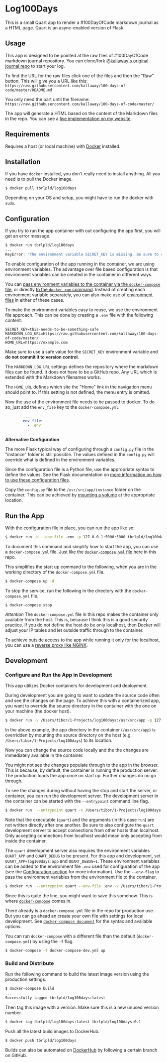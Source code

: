 # Log100Days

This is a small Quart app to render a #100DayOfCode markdown journal as a HTML page.
Quart is an async-enabled version of Flask.


## Usage

This app is designed to be pointed at the raw files of #100DayOfCode markdown journal repository.
You can clone/fork [@kallaway's original journal repo](https://github.com/kallaway/100-days-of-code) to start your log.

To find the URL for the raw files click one of the files and then the "Raw" button.
This will give you a URL like this: `https://raw.githubusercontent.com/kallaway/100-days-of-code/master/README.md`

You only need the part until the filename: `https://raw.githubusercontent.com/kallaway/100-days-of-code/master/`

The app will generate a HTML based on the content of the Markdown files in the repo.
You can see a [live implementation on my website](https://log100days.lpld.io).

## Requirements

Requires a host (or local machine) with [Docker](https://docs.docker.com/install/) installed.

## Installation

If you have `docker` installed, you don't really need to install anything.
All you need is to pull the Docker image.
```sh
$ docker pull tbrlpld/log100days
```

Depending on your OS and setup, you might have to run the docker with `sudo`.


## Configuration

If you try to run the app container with out configuring the app first, you will get an error message.
```sh
$ docker run tbrlpld/log100days
...
KeyError: 'The environment variable SECRET_KEY is missing. Be sure to configure it and try again.'
```

To enable configuration of the app running in the container, we are using environment variables.
The advantage over file based configuration is that environment variables can be created in the
container in different ways.

You can [pass environment variables to the container via the `docker-compose` file](https://docs.docker.com/compose/compose-file/#environment),
or directly [to the `docker run` command](https://docs.docker.com/engine/reference/commandline/run/#set-environment-variables--e---env---env-file).
Instead of creating each environment variable separately, you can also make use of [environment files](https://docs.docker.com/compose/compose-file/#environment#env_file) in either of these cases.

To make the environment variables easy to reuse, we use the environment file approach.
This can be done by creating a `.env` file with the following content:
```
SECRET_KEY=this-needs-to-be-something-safe
MARKDOWN_LOG_URL=https://raw.githubusercontent.com/kallaway/100-days-of-code/master/
HOME_URL=https://example.com
```

Make sure to use a safe value for the `SECRET_KEY` environment variable and **do not commit it to version control**.

The `MARKDOWN_LOG_URL` settings defines the repository where the markdown files can be found.
It does not have to be a GitHub repo.
Any URL which is extended with the Markdown filenames works.

The `HOME_URL` defines which site the "Home" link in the navigation menu should point to.
If this setting is not defined, the menu entry is omitted.

Now the use of the environment file needs to be passed to docker.
To do so, just add the `env_file` key to the `docker-compose.yml`.
```yml
        ...
        env_file:
          - .env
        ...
```

**Alternative Configuration**

The more Flask typical way of configuring through a `config.py` file in the "instance" folder is still possible.
The values defined in the `config.py` will override what is defined in the environment variables.

Since the configuration file is a Python file, use the appropriate syntax to define the values.
See the Flask documentation on [more information on how to use these configuration files](https://flask.palletsprojects.com/en/1.1.x/config/#configuring-from-files).

Copy the `config.py` file to the `/usr/src/app/instance` folder on the container.
This can be achieved by [mounting a volume](https://docs.docker.com/compose/compose-file/#volumes) at the appropriate location.

## Run the App

With the configuration file in place, you can run the app like so:
```sh
$ docker run -d --env-file .env -p 127.0.0.1:5000:5000 tbrlpld/log100days
```

To document this command and simplify how to start the app, you can use a `docker-compose.yml` file.
Just like the [`docker-compose.yml` file](./docker-compose.yml) here in this repo.

This simplifies the start up command to the following, when you are in the working directory of the `docker-compose.yml` file.
```sh
$ docker-compose up -d
```

To stop the service, run the following in the directory with the `docker-compose.yml` file.
```
$ docker-compose stop
```

*Attention* The `docker-compose.yml` file in this repo makes the container only available from the host.
This is, because I think this is a good security practice.
If you do not define the host do be only localhost, then Docker will adjust your IP tables and let outside traffic through to the container.

To achieve outside access to the app while running it only for the localhost, you can use a [reverse proxy like NGINX](https://docs.nginx.com/nginx/admin-guide/web-server/reverse-proxy/).


## Development

### Configure and Run the App in Development

This app utilizes Docker containers for development and deployment.

During development you are going to want to update the source code often and see the changes on the page.
To achieve this with a containerized app, you want to override the source directory in the container with the one on your machine (the docker host).

```sh
$ docker run -v /Users/tibor/1-Projects/log100days:/usr/src/app -p 127.0.0.1:5000:5000 tbrlpld/log100days:latest
```

In the above example, the app directory in the container (`/usr/src/app`) is overridden by mounting the source directory on the host (e.g. `/Users/tibor/1-Projects/log100days`) to its location.

Now you can change the source code locally and the the changes are immediately available in the container.

You might not see the changes populate through to the app in the browser.
This is because, by default, the container is running the production server.
The production loads the app once on start up.
Further changes do no go through.

To see the changes during without having the stop and start the server, or container, you can run the development server.
The development server in the container can be started with the `--entrypoint` command line flag.

```sh
$ docker run  --entrypoint quart -v /Users/tibor/1-Projects/log100days:/usr/src/app -p 127.0.0.1:5000:5000 tbrlpld/log100days run -h 0 -p 5000
```

Note that the executable (`quart`) and the arguments (in this case `run`) are not written directly after one another.
Be sure to also configure the `quart` development server to accept connections from other hosts than localhost.
Only accepting connections from localhost would mean only accepting from inside the container.

The `quart` development server also requires the environment variables `QUART_APP` and `QUART_DEBUG` to be present.
For this app and development, set `QUART_APP=log100days:app` and `QUART_DEBUG=1`.
These environment variables can be added to the environment file `.env` used for configuration of the app (see the [Configuration section](#configuration) for more information).
Use the `--env-flag` to pass the environment variables from the environment file to the container.

```sh
$ docker run  --entrypoint quart --env-file .env -v /Users/tibor/1-Projects/log100days:/usr/src/app -p 127.0.0.1:5000:5000 tbrlpld/log100days run -h 0 -p 5000
```

Since this is quite the line, you might want to save this somehow.
This is where [`docker-compose`](https://docs.docker.com/compose/compose-file/) comes in.

There already is a `docker-compose.yml` file in the repo for production use.
But you can go ahead an create your own file with settings for local development.
See [`docker-compose document`](https://docs.docker.com/compose/compose-file/) for the syntax and available options.

You can run `docker-compose` with a different file than the default (`docker-compose.yml`) by using the `-f` flag.

```sh
$ docker-compose -f docker-compose-dev.yml up
```

### Build and Distribute

Run the following command to build the latest image version using the production settings.
```sh
$ docker-compose build
...
Successfully tagged tbrlpld/log100days:latest
```

Then tag this image with a version.
Make sure this is a new unused version number.
```sh
$ docker tag tbrlpld/log100days:latest tbrlpld/log100days:0.1
```

Push all the latest build images to DockerHub.
```sh
$ docker push tbrlpld/log100days
```

Builds can also be automated on [DockerHub](https://docs.docker.com/docker-hub/builds/) by following a certain branch on GitHub.

